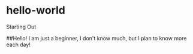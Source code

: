 # hello-world
Starting Out

##Hello!
I am just a beginner, I don't know much, but I plan to know more each day!
